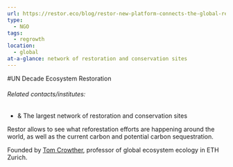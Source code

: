 ```yaml
---
url: https://restor.eco/blog/restor-new-platform-connects-the-global-restoration-movement-for-the-first/3XfOB5sMtHiH9RmZEJUCHT/
type:
  - NGO
tags:
  - regrowth
location:
  - global
at-a-glance: network of restoration and conservation sites
---
```

#UN Decade Ecosystem Restoration
###### Related contacts/institutes:

- & The largest network of restoration and conservation sites

Restor allows to see what reforestation efforts are happening around the world, as well as the current carbon and potential carbon sequestration.

Founded by [Tom Crowther](https://crowtherlab.com/about-tom-crowther/), professor of global ecosystem ecology in ETH Zurich.